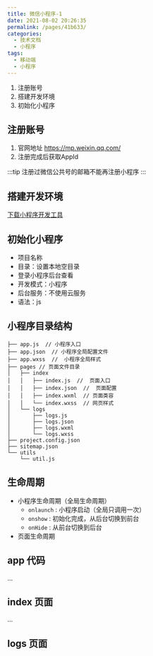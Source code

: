 ```yaml
---
title: 微信小程序-1
date: 2021-08-02 20:26:35
permalink: /pages/41b633/
categories:
  - 技术文档
  - 小程序
tags:
  - 移动端
  - 小程序
---
```


1. 注册账号
2. 搭建开发环境
3. 初始化小程序

<!-- more -->

## 注册账号

1. 官网地址 https://mp.weixin.qq.com/
2. 注册完成后获取AppId


:::tip
注册过微信公共号的邮箱不能再注册小程序
:::

## 搭建开发环境

[下载小程序开发工具](https://developers.weixin.qq.com/miniprogram/dev/devtools/stable.html)

## 初始化小程序

+ 项目名称
+ 目录：设置本地空目录
+ 登录小程序后台查看
+ 开发模式：小程序
+ 后台服务：不使用云服务
+ 语法：js

## 小程序目录结构

```shell
├── app.js  // 小程序入口
├── app.json  // 小程序全局配置文件
├── app.wxss  //  小程序全局样式
├── pages // 页面文件目录
│   ├── index
│   │   ├── index.js  //  页面入口
│   │   ├── index.json  //  页面配置
│   │   ├── index.wxml  // 页面类容
│   │   └── index.wxss  // 网页样式
│   └── logs
│       ├── logs.js
│       ├── logs.json
│       ├── logs.wxml
│       └── logs.wxss
├── project.config.json
├── sitemap.json
└── utils
    └── util.js
```

## 生命周期
+ 小程序生命周期（全局生命周期）
  - `onlaunch` : 小程序启动（全局只调用一次）
  - `onshow` : 初始化完成，从后台切换到前台
  - `onHide` : 从前台切换到后台
+ 页面生命周期

## app 代码
...

## index 页面
...

## logs 页面